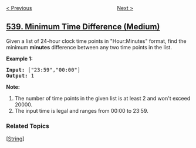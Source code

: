 <!--|This file generated by command(leetcode description); DO NOT EDIT.    |-->
<!--+----------------------------------------------------------------------+-->
<!--|@author    openset <openset.wang@gmail.com>                           |-->
<!--|@link      https://github.com/openset                                 |-->
<!--|@home      https://github.com/tonymontaro/leetcode-hints                        |-->
<!--+----------------------------------------------------------------------+-->

[< Previous](https://github.com/tonymontaro/leetcode-hints/tree/master/problems/convert-bst-to-greater-tree "Convert BST to Greater Tree")
　　　　　　　　　　　　　　　　
[Next >](https://github.com/tonymontaro/leetcode-hints/tree/master/problems/single-element-in-a-sorted-array "Single Element in a Sorted Array")

## [539. Minimum Time Difference (Medium)](https://leetcode.com/problems/minimum-time-difference "最小时间差")

Given a list of 24-hour clock time points in "Hour:Minutes" format, find the minimum <b>minutes</b> difference between any two time points in the list. 

<p><b>Example 1:</b><br />
<pre>
<b>Input:</b> ["23:59","00:00"]
<b>Output:</b> 1
</pre>
</p>

<p><b>Note:</b><br>
<ol>
<li>The number of time points in the given list is at least 2 and won't exceed 20000.</li>
<li>The input time is legal and ranges from 00:00 to 23:59.</li>
</ol>
</p>

### Related Topics
  [[String](https://github.com/tonymontaro/leetcode-hints/tree/master/tag/string/README.md)]
